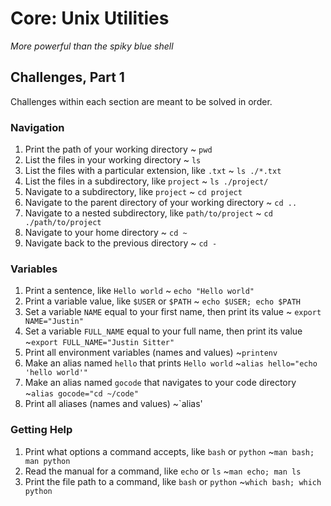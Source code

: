 # Core: Unix Utilities

_More powerful than the spiky blue shell_

## Challenges, Part 1

Challenges within each section are meant to be solved in order.

### Navigation

1.  Print the path of your working directory
    ~ `pwd`
1.  List the files in your working directory
    ~ `ls`
1.  List the files with a particular extension, like `.txt`
    ~ `ls ./*.txt`
1.  List the files in a subdirectory, like `project`
    ~ `ls ./project/`
1.  Navigate to a subdirectory, like `project`
    ~ `cd project`
1.  Navigate to the parent directory of your working directory
    ~ `cd ..`
1.  Navigate to a nested subdirectory, like `path/to/project`
    ~ `cd ./path/to/project`
1.  Navigate to your home directory
    ~ `cd ~`
1.  Navigate back to the previous directory
    ~ `cd -`

### Variables

1.  Print a sentence, like `Hello world`
    ~ `echo "Hello world"`
1.  Print a variable value, like `$USER` or `$PATH`
    ~ `echo $USER; echo $PATH`
1.  Set a variable `NAME` equal to your first name, then print its value
    ~ `export NAME="Justin"`
1.  Set a variable `FULL_NAME` equal to your full name, then print its value
    ~`export FULL_NAME="Justin Sitter"`
1.  Print all environment variables (names and values)
    ~`printenv`
1.  Make an alias named `hello` that prints `Hello world`
    ~`alias hello="echo 'hello world'"`
1.  Make an alias named `gocode` that navigates to your code directory
    ~`alias gocode="cd ~/code"`
1.  Print all aliases (names and values)
    ~`alias'

### Getting Help

1.  Print what options a command accepts, like `bash` or `python`
    ~`man bash; man python`
1.  Read the manual for a command, like `echo` or `ls`
    ~`man echo; man ls`
1.  Print the file path to a command, like `bash` or `python`
    ~`which bash; which python`
